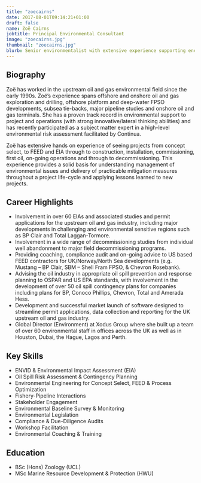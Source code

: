 ```yaml
---
title: "zoecairns"
date: 2017-08-01T09:14:21+01:00
draft: false
name: Zoë Cairns
jobtitle: Principal Environmental Consultant
image: "zoecairns.jpg"
thumbnail: "zoecairns.jpg"
blurb: Senior environmentalist with extensive experience supporting energy projects from concept select through to decommissioning.
---
```


## Biography

<p>
    Zoë has worked in the upstream oil and gas environmental field since
    the early 1990s. Zoë’s experience spans offshore and onshore oil and
    gas exploration and drilling, offshore platform and deep-water FPSO
    developments, subsea tie-backs, major pipeline studies and onshore
    oil and gas terminals. She has a proven track record in environmental
    support to project and operations (with strong innovative/lateral thinking
    abilities) and has recently participated as a subject matter expert in a
    high-level environmental risk assessment facilitated by Continua.                   
</p>
<p>
    Zoë has extensive hands on experience of seeing projects from
    concept select, to FEED and EIA through to construction, installation,
    commissioning, first oil, on-going operations and through to
    decommissioning. This experience provides a solid basis for
    understanding management of environmental issues and delivery of
    practicable mitigation measures throughout a project life-cycle and
    applying lessons learned to new projects.
</p>

## Career Highlights

* Involvement in over 60 EIAs and associated studies and permit
applications for the upstream oil and gas industry, including major
developments in challenging and environmental sensitive regions
such as BP Clair and Total Laggan-Tormore.
* Involvement in a wide range of decommissioning studies from individual
well abandonment to major field decommissioning programs.
* Providing coaching, compliance audit and on-going advice to US
based FEED contractors for UK/Norway/North Sea developments (e.g.
Mustang – BP Clair, SBM – Shell Fram FPSO, & Chevron Rosebank).
* Advising the oil industry in appropriate oil spill prevention and response
planning to OSPAR and US EPA standards, with involvement in the
development of over 50 oil spill contingency plans for companies
including plans for BP, Conoco Phillips, Chevron, Total and Amerada
Hess.
* Development and successful market launch of software designed to
streamline permit applications, data collection and reporting for the
UK upstream oil and gas industry.
* Global Director (Environment) at Xodus Group where she built up a
team of over 60 environmental staff in offices across the UK as well as
in Houston, Dubai, the Hague, Lagos and Perth.

<split>

## Key Skills

* ENVID & Environmental Impact Assessment (EIA)
* Oil Spill Risk Assessment & Contingency Planning
* Environmental Engineering for Concept Select, FEED & Process Optimization
* Fishery-Pipeline Interactions
* Stakeholder Engagement
* Environmental Baseline Survey & Monitoring
* Environmental Legislation
* Compliance & Due-Diligence Audits
* Workshop Facilitation
* Environmental Coaching & Training

## Education
* BSc (Hons) Zoology (UCL)
* MSc Marine Resource Development & Protection (HWU)